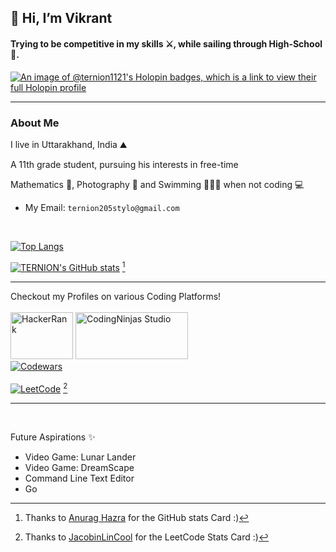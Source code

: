 ## 👋 Hi, I’m Vikrant

#### Trying to be competitive in my skills ⚔, while sailing through High-School 🎒.

 
[![An image of @ternion1121's Holopin badges, which is a link to view their full Holopin profile](https://holopin.me/ternion1121)](https://holopin.io/@ternion1121)

<hr>

### About Me

I live in Uttarakhand, India ⛰

A 11th grade student, pursuing his interests in free-time 

Mathematics 📝, Photography 📸  and Swimming 🏊🏽‍♂️ when not coding 💻 

- My Email: `ternion205stylo@gmail.com`

<br>

[![Top Langs](https://github-readme-stats.vercel.app/api/top-langs/?username=TERNION-1121&layout=donut&theme=prussian)](https://github.com/anuraghazra/github-readme-stats)


[![TERNION's GitHub stats](https://github-readme-stats.vercel.app/api?username=TERNION-1121&show_icons=true&theme=prussian)](https://github.com/anuraghazra/github-readme-stats) [^2]

<hr>

Checkout my Profiles on various Coding Platforms!
<br>
<br>
<a href = "https://www.hackerrank.com/ternion205stylo?hr_r=1" target = "blank"><img src = "https://hrcdn.net/fcore/assets/work/header/hackerrank_logo-21e2867566.svg" alt = "HackerRank" height = "75" width = "100"></a>
<a href = "https://www.codingninjas.com/studio/profile/vikrant2205" target = "blank"><img src = "https://files.codingninjas.com/new-cn-logos-31142.svg" alt = "CodingNinjas Studio" height = "75" width = "180"></a>
<br>
<a href = "https://www.codewars.com/users/TERNION2205" target = "blank"><img src = "https://www.codewars.com/users/TERNION2205/badges/large" alt = "Codewars"></a>
<br>
<br>
<a href = "https://leetcode.com/TERNION2205/" target = "blank"><img src = "https://leetcard.jacoblin.cool/TERNION2205?theme=dark" alt = "LeetCode"></a> [^1]

<hr>
<br>

Future Aspirations ✨
- Video Game: Lunar Lander
- Video Game: DreamScape
- Command Line Text Editor
- Go 


[^1]: Thanks to [JacobinLinCool](https://github.com/JacobLinCool/LeetCode-Stats-Card) for the LeetCode Stats Card :)
[^2]: Thanks to [Anurag Hazra](https://github.com/anuraghazra/github-readme-stats) for the GitHub stats Card :)
<!---
TERNION-1121/TERNION-1121 is a ✨ special ✨ repository because its `README.md` (this file) appears on your GitHub profile.
You can click the Preview link to take a look at your changes.
--->
